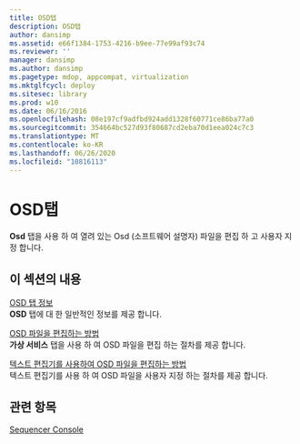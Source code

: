 ```yaml
---
title: OSD탭
description: OSD탭
author: dansimp
ms.assetid: e66f1384-1753-4216-b9ee-77e99af93c74
ms.reviewer: ''
manager: dansimp
ms.author: dansimp
ms.pagetype: mdop, appcompat, virtualization
ms.mktglfcycl: deploy
ms.sitesec: library
ms.prod: w10
ms.date: 06/16/2016
ms.openlocfilehash: 08e197cf9adfbd924add1328f60771ce86ba77a0
ms.sourcegitcommit: 354664bc527d93f80687cd2eba70d1eea024c7c3
ms.translationtype: MT
ms.contentlocale: ko-KR
ms.lasthandoff: 06/26/2020
ms.locfileid: "10816113"
---
```

# OSD탭


**Osd** 탭을 사용 하 여 열려 있는 Osd (소프트웨어 설명자) 파일을 편집 하 고 사용자 지정 합니다.

## 이 섹션의 내용


<a href="" id="about-the-osd-tab"></a>[OSD 탭 정보](about-the-osd-tab.md)  
**OSD** 탭에 대 한 일반적인 정보를 제공 합니다.

<a href="" id="how-to-edit-an-osd-file"></a>[OSD 파일을 편집하는 방법](how-to-edit-an-osd-file.md)  
**가상 서비스** 탭을 사용 하 여 OSD 파일을 편집 하는 절차를 제공 합니다.

<a href="" id="how-to-edit-an-osd-file-using-a-text-editor"></a>[텍스트 편집기를 사용하여 OSD 파일을 편집하는 방법](how-to-edit-an-osd-file-using-a-text-editor.md)  
텍스트 편집기를 사용 하 여 OSD 파일을 사용자 지정 하는 절차를 제공 합니다.

## 관련 항목


[Sequencer Console](sequencer-console.md)

 

 





